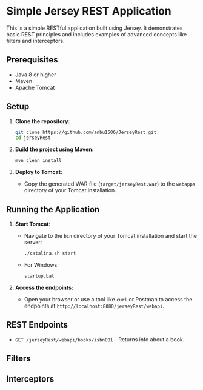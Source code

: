 # Simple Jersey REST Application

This is a simple RESTful application built using Jersey. It demonstrates basic REST principles and includes examples of advanced concepts like filters and interceptors.

## Prerequisites

- Java 8 or higher
- Maven
- Apache Tomcat

## Setup

1. **Clone the repository:**
   ```bash
   git clone https://github.com/anbu1506/JerseyRest.git
   cd jerseyRest
   ```

2. **Build the project using Maven:**
   ```bash
   mvn clean install
   ```

3. **Deploy to Tomcat:**
   - Copy the generated WAR file (`target/jerseyRest.war`) to the `webapps` directory of your Tomcat installation.

## Running the Application

1. **Start Tomcat:**
   - Navigate to the `bin` directory of your Tomcat installation and start the server:
     ```bash
     ./catalina.sh start
     ```
   - For Windows:
     ```bash
     startup.bat
     ```

2. **Access the endpoints:**
   - Open your browser or use a tool like `curl` or Postman to access the endpoints at `http://localhost:8080/jerseyRest/webapi`.


## REST Endpoints

- `GET /jerseyRest/webapi/books/isbn001` - Returns info about a book.

## Filters

## Interceptors


